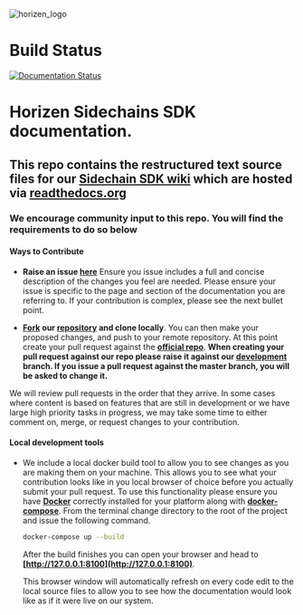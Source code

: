 ![horizen_logo](https://www.horizen.io/assets/img/icons/page_media/logo_with_tagline_2.png)

# Build Status

[![Documentation Status](https://readthedocs.org/projects/developerhorizenglobal/badge/?version=latest)](https://docs.horizen.global/en/latest/?badge=latest)

# Horizen Sidechains SDK documentation.

## This repo contains the restructured text source files for our [Sidechain SDK wiki](https://docs.horizen.io) which are hosted via [readthedocs.org](https://readthedocs.org)

### We encourage community input to this repo. You will find the requirements to do so below

#### Ways to Contribute

- **Raise an issue [here](https://github.com/HorizenOfficial/developer-horizen-global/issues)** 
Ensure you issue includes a full and concise description of the changes you feel are needed. Please ensure your issue is specific to the page and section of the documentation you are referring to. If your contribution is complex, please see the next bullet point.

- **[Fork](https://docs.github.com/en/free-pro-team@latest/github/getting-started-with-github/fork-a-repo) our [repository](https://github.com/HorizenOfficial/developer-horizen-global) and clone locally**.
You can then make your proposed changes, and push to your remote repository. At this point create your pull request against the **[official repo](https://github.com/HorizenOfficial/developer-horizen-global)**.
**When creating your pull request against our repo please raise it against our [development](https://github.com/HorizenOfficial/developer-horizen-global/blob/development) branch. If you issue a pull request against the master branch, you will be asked to change it.**
  
We will review pull requests in the order that they arrive. In some cases where content is based on features that are still in development or we have large high priority tasks in progress, we may take some time to either comment on, merge, or request changes to your contribution.

#### Local development tools

- We include a local docker build tool to allow you to see changes as you are making them on your machine. This allows you to see what your contribution looks like in you local browser of choice before you actually submit your pull request.
To use this functionality please ensure you have **[Docker](https://docs.docker.com/engine/install/)** correctly installed for your platform along with **[docker-compose](https://docs.docker.com/compose/install/)**.
From the terminal change directory to the root of the project and issue the following command.

    ```bash
    docker-compose up --build
    ```

    After the build finishes you can open your browser and head to **[http://127.0.0.1:8100](http://127.0.0.1:8100)**.

    This browser window will automatically refresh on every code edit to the local source files to allow you to see how the documentation would look like as if it were live on our system.
